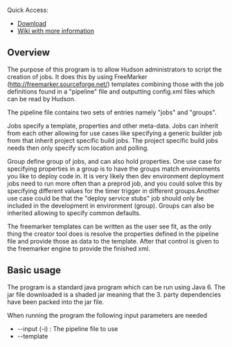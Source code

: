 Quick Access:
* [Download](downloads)
* [Wiki with more information](wiki)


Overview
---------
The purpose of this program is to allow Hudson administrators to script the creation of jobs. It does this by using 
FreeMarker (http://freemarker.sourceforge.net/) templates combining those with the job definitions 
found in a "pipeline" file and outputting config.xml files which can be read by Hudson.

The pipeline file contains two sets of entries namely "jobs" and "groups". 

Jobs specify a template, properties and other meta-data. Jobs can inherit from each other allowing for 
use cases like specifying a generic builder job from that inherit project specific build jobs. The project specific 
build jobs needs then only specify scm location and polling.

Group define group of jobs, and can also hold properties. One use case for specifying properties in a group is to 
have the groups match environments you like to deploy code in. It is very likely then dev environment deployment jobs
need to run more often than a preprod job, and you could solve this by specifying different values for the timer trigger 
in different groups.Another use case could be that the "deploy service stubs" job should only be included in the development 
in environment (group). Groups can also be inherited allowing to specify common defaults.

The freemarker templates can be written as the user see fit, as the only thing the creator tool does is resolve the 
properties defined in the pipeline file and provide those as data to the template. After that control is given 
to the freemarker engine to provide the finished xml.

Basic usage
-----------

The program is a standard java program which can be run using Java 6. The jar file downloaded is a shaded jar meaning 
that the 3. party dependencies have been packed into the jar file. 

When running the program the following input parameters are needed

*   --input (-i) <pipeline file>: The pipeline file to use 
*   --template <template dir>: The directory where all templates are stored. paths to templates are 
    evaluated from here.
*   --output (-o) <output directory>: All finished files will be written here
*   --group (-g) <name>: The group of jobs to create config files for.

Once the program is started it does the following steps:

1.  Load the pipeline file
2.  Build the effective group definition by resolving any inheritance
3.  For each job included build the effective jobs based on the inheritance
4.  For each job apply any global properties specified in the group from step 2
5.  For each job apply any job specific properties specified in the group from step 2
6.  For each job build datamodel from properties, call freemarker and save the xml

The output is placed in the output directory and follows the format ${output.basedir}/${resolved.jobname}/config.xml. 
This format allows you to specify a hudson jbos folder (${HUDSON_HOME}/jobs/) directly and hudson will pick up new jobs 
when it reloads the configuration.

If writing directly to the jbo directory is not an option the Hudson CLI or one of its REST interfaces can be used. 
If using the CLI an good idea could be to wrap the creator tool and the CLI in a jython scripts so both tools are 
run within a single JVM invocation. 


Defining pipelines
------------------
Pipeline definitions are written in XML (more formats coming later)

**Overall structure**

```xml 
<?xml version="1.0" encoding="UTF-8"?>
<ns1:pipeline xmlns:ns1='hudsonci.jobcreator.v1'>
  <name>example</name>
  <groups>
    <group>
      ...group definition...
    </group>
  </groups>
  <jobs>
    <job>
      ...job definition...
    </job>
  </jobs>  
</ns1:pipeline>
```
*  name: name of the pipeline, can be used as part of the resolved job name

**Job definition**

```xml 
<job name="example-jooname" template="example-template.ftl">
  <inherit>
    <job>example-other-job</job>
    <job>example-other-job</job>
  </inherit>    
  <downstream>
    <job>example-other-job</job>
  </downstream>
  <propertyset>
    <property propagation="..." merge="..." name="example-property-name">example-property-value</property>
  </propertyset>
</job>
```

*  name: The name of the job
*  template (Optional): The template to use, if not specified an inherited value is expected
*  inherit (Optional): Contains a list list of jobs to inherit values from processed in the order given
*  downstream (Optional): List of jobs which are downstream from this job (inside hudson job flow). this value is 
   available to the template. See "Advanced usage" for when to use
*  Propertyset (Optional): list of properties defined for this job
*  Propagation (Optional): how the property propagates to upstream/downstream jobs (See "Advanced usage")
*  Merge (Optional): How properties are merged during propagation (See "Advanced usage")

**Group definition**

```xml 
<group name="example-name" pattern="${pipeline}_${group}_${job}">
  <inherit>
    <group>example-other-group</group> 
  </inherit>
  <include>
    <job>example-jobname</job>
  </include> 
  <exclude>
    <job>example-jobname</job>
  </exclude>
  <propertyset job="job2">
    <property propagation="..." merge="..." name="example-property-name">example-property-value</property>
  </propertyset> 
  <propertyset>
    <property propagation="..." merge="..." name="example-property-name">example-property-value</property>
  </propertyset> 
 </group>

```

*  name: The name of the group
*  pattern (Optional): The pattern to use for resolved job names.The 3 tokens shown are replaced with the name of the 
   pipeline, active group and active job respectivaly. if not specified an inherited value is expected
*  inherit (Optional): Contains a list list of groups to inherit values from processed in the order given
*  Include (Optional): List of jobs to include
*  Exclude (Optional): List of jobs to exclude.The exclude takes precedence over include.However the handling of 
   include/exclude happen on every step in the inheritance chain so if a parent has excluded a job a child can re-include it.
*  Propertyset (Optional): list of properties defined for this group. If job attribute is not present properties are applied 
   to all jobs, otherwise only to the job specified.
*  Propagation (Optional): how the property propagates to upstream/downstream jobs (See "Advanced usage")
*  Merge (Optional): How properties are merged during propagation (See "Advanced usage")


Using FreeMarker
----------------

How you name the properties has an effect on how the datamodel is presented to the template. To put it simply 
the property is split into element with every "." (dot character). Parent elements are added as hashes (java.util.Map) 
and the leaf element is added as a string (java.lang.String). 

This split does pose a restriction since a element cannot both be a String and an container i.e. the having both "git.repo" 
and "git.repo.branch" is illegal as repo would be both. On the other hand it helps in other situations e.g. image the these 
properties are defined "scm.git.repo" + "scm.git.branch", now we can do <#if scm.git??>.... print git segment </#if> or
we can do other collection handling 

When using import directive remember that the path is evaluated from the template root dir, not the location of the 
current template.

The tool also creates some special properties

*   import.pipeline.name: Name of the pipeline as per pipeline xml
*   import.group.name: Name of the group being imported
*   import.jobs: comma separated list of all the jobs being imported
*   import.job.name: Name of job as per pipeline definition
*   import.job.resolvedname: Full name of the job as per the pattern defined for the group.
*   import.job.upstream: comma separated list of jobs which are upstream from the current job based on the downstream
    definition in the pipeline xml. Note only jobs being imported are included.
*   import.job.downstream: comma separated list of jobs which are upstream from the current job based on the downstream
    definition in the pipeline xml. Note only jobs being imported are included.
*   import.time: Data and time in human readable format of when the import was run

Advanced topics: Upstream/Downstream jobs
-----------------------------------------
The downstream notation on a job specification can be used to dynamically create a list of downstream/upstream jobs
based on the active set of jobs being imported. A classical example is a deploy step in different environments. Assume 
the following set of hudson jobs

* Deploy trigger job (no-op job used to start the actual deploy jobs in sync and concurrently)
* Deploy frontend
* Deploy backend
* Deploy stubs (Stubbing tool to stub away 3.party runtime dependencies to other systems)
* test trigger job (called by join plugin from deploy trigger job)

In most environments you only want the first 3 jobs, but in development you want them all. So you define a group for prod 
like configuration and one for dev configuration. In the template for the deploy trigger job there is a xml fragment for 
triggering the downstream jobs, and in the test trigger job there is a segment for copying deploy result from the 
individual deploy jobs.

If we don't use the downstream functionality, then we would need to define a property and manually ensure that it has
the right list of jobs in each environment and there would be no consistency check by the tool.

If we use the downstream job notation where deploy trigger list all 3 deploy jobs, and each of the deploy jobs list the 
test trigger jobs, the template would be able to use the properties import.job.upstream + import.job.downstream knowing
it only contained the jobs loaded this environment (group).

*Note:* The downstream notation has no impact on which jobs are loaded or any affect on the templates except from where 
they reference the special properties.

Advanced topics: Properties propagation
----------------------------------------

Propagation of properties is a way to specify a property on a job but also have it apply for upstream or downstream jobs.
Assuming the following job chain A -> B -> C -> D and we have a job parameter for specifying full or partial deployment.
In this case we could specify the following properties in the pipeline specification

*   On the "D" job : <property name="deployment.type">partial</property>
*   On the "C" job : <property propagation="upstream" name="deployment.type">full</property>

The propagation attribute can take the following values

* none: indicate that if this property has been defined with a upstream/downstream propagation in another job, the 
  propagation will stop at this job.
* continue (default): indicate that if this property has been defined with a upstream/downstream propagation 
  in another job, the  propagation will continue.
* upstream: indicate that this property should be propagated to all upstream jobs
* downstream: indicate that this property should be propagated to all downstream jobs

the merging attribute is used when handling the "conflict" of propagation seeing the same property. It can
take the following values:

* skip: Skip this job and don't use the propagated value.
* replace (default): Use the propagated value instead of the specified value
* append: append the propagated value to the end of the specified value with comma as a separator.
* prefix: prepend the propagated value to the beginning of the specified value with comma as a separator.
* list: build a comma separated list

The best way to illustrate how this conflict handling is done is by example. Continuing from the previous example, let us
assume that the property is also specified for the B job, thus giving

*   On the "D" job : <property name="deployment.type">partial</property>
*   On the "C" job : <property propagation="upstream" name="deployment.type">full</property>
*   On the "B" job : <property propagation="????" merge="????" name="deployment.type">partial</property> 

First thing to do is look at how the value of the propagation attribute on job B changes things.

* upstream or downstream: The current propagation from "C" job is stopped before any merging is done
* none: the propagation from "C" is stopped but property is merged according to the merge value
* continue: the propagation from "C" will continue to job "A" and the property is merged according to the merge value

Secondly the merge value does changes the effective value of "deployment.type" on job be to:

* skip: partial (the specified value on job B is not touched) 
* replace: full (the specified value on job B is replaced)
* append: partial,full (appends the propagated value)
* prefix: full,partial (prepends the propagated value)

*Note* if there is multiple paths from one job to another e.g. via a diamond shaped job graph, no guarantees are made with
regards to the order.

*Note* Currently downstream propagated properties are evaluated before upstream, but that is a implementation detail,
which you should not rely on
